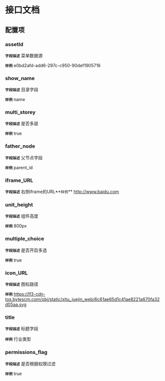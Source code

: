 <!-- 以下为接口文档样例，请根据实际组件配置项及逻辑控制输出接口文档，文档提供两份，md源文件与html，html对外供配置查阅使用 -->
# 接口文档
<!-- 给配置人员使用的配置项字段介绍及样例，没有请删除此项 -->
## 配置项
### assetId
**`字段描述`**
菜单数据源

**`样例`**
e0bd2afd-add6-297c-c950-90def1905716

### show_name
**`字段描述`**
目录字段

**`样例`**
name

### multi_storey

**`字段描述`**
是否多层

**`样例`**
true

### father_node

**`字段描述`**
父节点字段

**`样例`**
parent_id

### iframe_URL

**`字段描述`**
右侧iframe的URL**`样例`**
http://www.baidu.com



### unit_height

**`字段描述`**
组件高度

**`样例`**
800px

### multiple_choice

**`字段描述`**
是否开启多选

**`样例`**
true

### icon_URL

**`字段描述`**
图标路径

**`样例`**
https://lf3-cdn-tos.bytescm.com/obj/static/xitu_juejin_web/6c61ae65d1c41ae8221a670fa32d05aa.svg

### title

**`字段描述`**
标题字段

**`样例`**
行业类型

### permissions_flag

**`字段描述`**
是否根据权限过滤

**`样例`**
true
